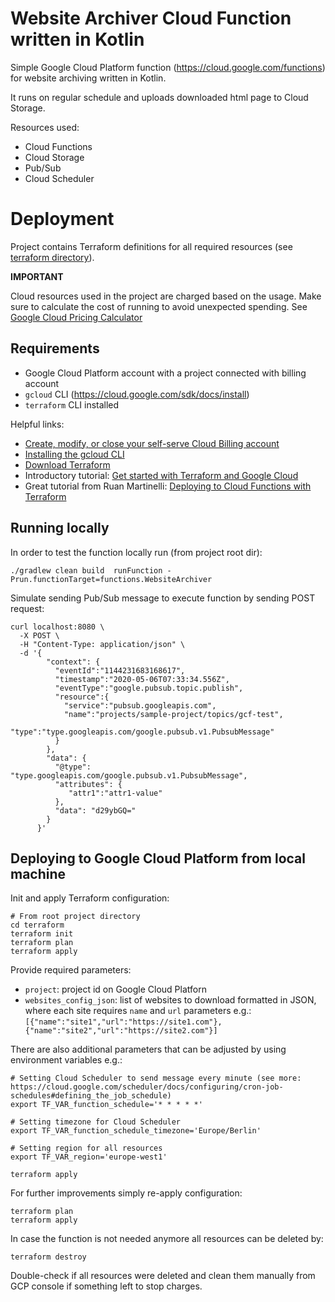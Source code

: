 # Website Archiver Cloud Function written in Kotlin

Simple Google Cloud Platform function (https://cloud.google.com/functions) for website archiving written in Kotlin.

It runs on regular schedule and uploads downloaded html page to Cloud Storage.

Resources used:

- Cloud Functions
- Cloud Storage
- Pub/Sub
- Cloud Scheduler

# Deployment

Project contains Terraform definitions for all required resources (see [terraform directory](terraform)).

**IMPORTANT**

Cloud resources used in the project are charged based on the usage. Make sure to calculate the cost of running to avoid
unexpected spending. See [Google Cloud Pricing Calculator](https://cloud.google.com/products/calculator)

## Requirements

- Google Cloud Platform account with a project connected with billing account
- `gcloud` CLI (https://cloud.google.com/sdk/docs/install)
- `terraform` CLI installed

Helpful links:

- [Create, modify, or close your self-serve Cloud Billing account](https://cloud.google.com/billing/docs/how-to/manage-billing-account)
- [Installing the gcloud CLI](https://cloud.google.com/sdk/docs/install)
- [Download Terraform](https://www.terraform.io/downloads)
- Introductory
  tutorial: [Get started with Terraform and Google Cloud](https://learn.hashicorp.com/collections/terraform/gcp-get-started)
- Great tutorial from Ruan
  Martinelli: [Deploying to Cloud Functions with Terraform](https://ruanmartinelli.com/posts/terraform-cloud-functions-nodejs-api)

## Running locally

In order to test the function locally run (from project root dir):

```shell
./gradlew clean build  runFunction -Prun.functionTarget=functions.WebsiteArchiver
```

Simulate sending Pub/Sub message to execute function by sending POST request:

```shell
curl localhost:8080 \
  -X POST \
  -H "Content-Type: application/json" \
  -d '{
        "context": {
          "eventId":"1144231683168617",
          "timestamp":"2020-05-06T07:33:34.556Z",
          "eventType":"google.pubsub.topic.publish",
          "resource":{
            "service":"pubsub.googleapis.com",
            "name":"projects/sample-project/topics/gcf-test",
            "type":"type.googleapis.com/google.pubsub.v1.PubsubMessage"
          }
        },
        "data": {
          "@type": "type.googleapis.com/google.pubsub.v1.PubsubMessage",
          "attributes": {
             "attr1":"attr1-value"
          },
          "data": "d29ybGQ="
        }
      }'
```

## Deploying to Google Cloud Platform from local machine

Init and apply Terraform configuration:

```shell
# From root project directory
cd terraform
terraform init
terraform plan
terraform apply
```

Provide required parameters:

- `project`: project id on Google Cloud Platforn
- `websites_config_json`: list of websites to download formatted in JSON, where each site requires `name` and `url`
  parameters e.g.: `[{"name":"site1","url":"https://site1.com"},{"name":"site2","url":"https://site2.com"}]`

There are also additional parameters that can be adjusted by using environment variables e.g.:

```shell
# Setting Cloud Scheduler to send message every minute (see more: https://cloud.google.com/scheduler/docs/configuring/cron-job-schedules#defining_the_job_schedule)
export TF_VAR_function_schedule='* * * * *'

# Setting timezone for Cloud Scheduler
export TF_VAR_function_schedule_timezone='Europe/Berlin'

# Setting region for all resources
export TF_VAR_region='europe-west1'

terraform apply
```

For further improvements simply re-apply configuration:

```shell
terraform plan
terraform apply
```

In case the function is not needed anymore all resources can be deleted by:

```shell
terraform destroy
```

Double-check if all resources were deleted and clean them manually from GCP console if something left to stop charges.
